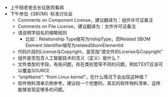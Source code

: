 - 上午陪老爸去长征医院看病
- 下午参加《SBOM》标准讨论会
	- Comments on Component License，建议翻译为：组件许可证备注
	- Comments on File License，建议翻译为：文件许可证备注
	- 请说明字段名的缩略规则
		- 比如：Relationship Type缩写为rlshipType，而Related SBOM Element
		  Identifier缩写为relatedSbomElementId
	- 代码片段的License与Copyright，是否指“源文件的License与Copyright”
	- 组件是否包含人工智能技术的含义（定义）是什么？
	- 文件类型的字段，有些问题，存在类别宽窄不同的问题，例如TEXT应该可以覆盖SOURCE
	- “snipName”: “from Linux kernel”，在什么情况下会出现这种值？
	- 软件物料清单示例参考，建议给一个完整的，真实的软件物料清单，这样能够发现足够多的问题。